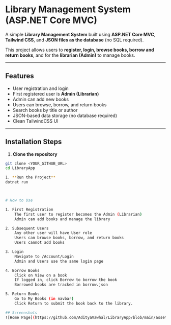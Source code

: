 # Library Management System (ASP.NET Core MVC)

A simple **Library Management System** built using **ASP.NET Core MVC**, **Tailwind CSS**, and **JSON files as the database** (no SQL required).  

This project allows users to **register, login, browse books, borrow and return books**, and for the **librarian (Admin)** to manage books.

---

## Features

- User registration and login
- First registered user is **Admin (Librarian)**
- Admin can add new books
- Users can browse, borrow, and return books
- Search books by title or author
- JSON-based data storage (no database required)
- Clean TailwindCSS UI

---

## Installation Steps

1. **Clone the repository**
```bash
git clone <YOUR_GITHUB_URL>
cd LibraryApp

1. **Run the Project**
dotnet run



# How to Use

1. First Registration
    The first user to register becomes the Admin (Librarian)
    Admin can add books and manage the library

2. Subsequent Users
    Any other user will have User role
    Users can browse books, borrow, and return books
    Users cannot add books

3. Login
    Navigate to /Account/Login
    Admin and Users use the same login page

4. Borrow Books
    Click on View on a book
    If logged in, click Borrow to borrow the book
    Borrowed books are tracked in borrow.json

5. Return Books
    Go to My Books (in navbar)
    Click Return to submit the book back to the library.

## Screenshots
![Home Page](https://github.com/AdityaVawhal/LibraryApp/blob/main/assets/home.png)
